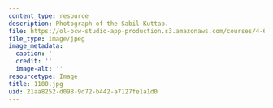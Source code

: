 ```yaml
---
content_type: resource
description: Photograph of the Sabil-Kuttab.
file: https://ol-ocw-studio-app-production.s3.amazonaws.com/courses/4-615-the-architecture-of-cairo-spring-2002/21aa8252d0989d72b442a7127fe1a1d0_1100.jpg
file_type: image/jpeg
image_metadata:
  caption: ''
  credit: ''
  image-alt: ''
resourcetype: Image
title: 1100.jpg
uid: 21aa8252-d098-9d72-b442-a7127fe1a1d0
---
```

